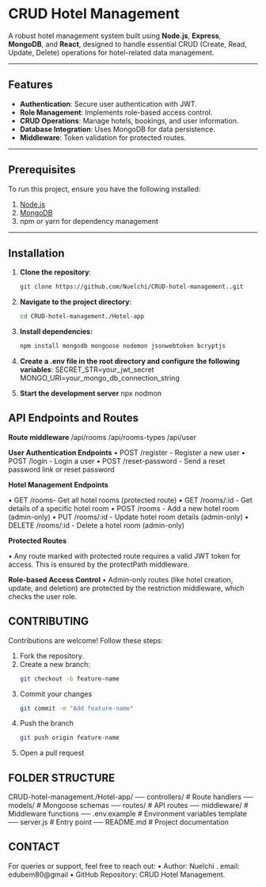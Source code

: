 # CRUD Hotel Management

A robust hotel management system built using **Node.js**, **Express**, **MongoDB**, and **React**, designed to handle essential CRUD (Create, Read, Update, Delete) operations for hotel-related data management.

---

## Features

- **Authentication**: Secure user authentication with JWT.
- **Role Management**: Implements role-based access control.
- **CRUD Operations**: Manage hotels, bookings, and user information.
- **Database Integration**: Uses MongoDB for data persistence.
- **Middleware**: Token validation for protected routes.

---

## Prerequisites

To run this project, ensure you have the following installed:

1. [Node.js](https://nodejs.org/)
2. [MongoDB](https://www.mongodb.com/)
3. npm or yarn for dependency management

---

## Installation

1. **Clone the repository**:
   ```bash
   git clone https://github.com/Nuelchi/CRUD-hotel-management..git

2.	**Navigate to the project directory**:
    ```bash
    cd CRUD-hotel-management./Hotel-app

3. **Install dependencies:**    
    ```bash
    npm install mongodb mongoose nodemon jsonwebtoken bcryptjs

4. **Create a .env file in the root directory and configure the following variables**:
    SECRET_STR=your_jwt_secret
    MONGO_URI=your_mongo_db_connection_string

5. **Start the development server**
    npx nodmon




## API Endpoints and Routes

**Route middleware**
/api/rooms
/api/rooms-types
/api/user

**User Authentication Endpoints**
•	POST /register - Register a new user
•	POST /login - Login a user
•	POST /reset-password - Send a reset password link or reset password


**Hotel Management Endpoints**

•	GET /rooms- Get all hotel rooms (protected route)
•	GET /rooms/:id - Get details of a specific hotel room
•	POST /rooms - Add a new hotel room (admin-only)
•	PUT /rooms/:id - Update hotel room details (admin-only)
•	DELETE /rooms/:id - Delete a hotel room (admin-only)

**Protected Routes**

•	Any route marked with protected route requires a valid JWT token for access. This is ensured by the protectPath middleware.


**Role-based Access Control**
•	Admin-only routes (like hotel creation, update, and deletion) are protected by the restriction middleware, which checks the user role.


## CONTRIBUTING
Contributions are welcome! Follow these steps:
1.	Fork the repository.
2.	Create a new branch:
    ```bash
    git checkout -b feature-name
3. Commit your changes
    ```bash
    git commit -m "Add feature-name"
4. Push the branch 
    ```bash
    git push origin feature-name
5. Open a pull request


## FOLDER STRUCTURE
CRUD-hotel-management./Hotel-app/
── controllers/         # Route handlers
── models/              # Mongoose schemas
── routes/              # API routes
── middleware/          # Middleware functions
── .env.example         # Environment variables template
── server.js            # Entry point
── README.md            # Project documentation


## CONTACT
For queries or support, feel free to reach out:
	•	Author: Nuelchi
    .   email: edubem80@gmail
	•	GitHub Repository: CRUD Hotel Management.
